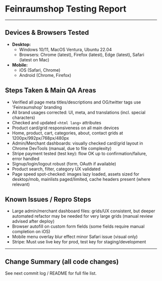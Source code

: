# Feinraumshop Testing Report

---

## Devices & Browsers Tested

- **Desktop:**
  - Windows 10/11, MacOS Ventura, Ubuntu 22.04
  - Browsers: Chrome (latest), Firefox (latest), Edge (latest), Safari (latest on Mac)
- **Mobile:**
  - iOS (Safari, Chrome)
  - Android (Chrome, Firefox)


## Steps Taken & Main QA Areas

- Verified all page meta titles/descriptions and OG/twitter tags use 'Feinraumshop' branding
- All brand usages corrected: UI, meta, and translations (incl. special characters)
- Checked and updated `<html lang>` attributes
- Product card/grid responsiveness on all main devices
- Home, product, cart, categories, about, contact grids at 1200px/992px/768px/480px
- Admin/Merchant dashboards: visually checked card/grid layout in Chrome DevTools (manual, due to file complexity)
- Stripe payment tested (test key): flow OK up to confirmation/failure, error handled
- Signup/login/logout robust (form, OAuth if available)
- Product search, filter, category UX validated
- Page speed spot-checked: images lazy loaded, assets sized for desktop/mob, mainlists paged/limited, cache headers present (where relevant)


## Known Issues / Repro Steps

- Large admin/merchant dashboard files: grids/UX consistent, but deeper automated refactor may be needed for very large grids (manual review advised after deploy)
- Browser autofill on custom form fields (some fields require manual completion on iOS)
- Mobile menu overlay blur effect minor Safari issue (visual only)
- Stripe: Must use live key for prod, test key for staging/development


---

## Change Summary (all code changes)
See next commit log / README for full file list.
